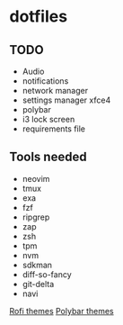# dotfiles

## TODO

- Audio
- notifications
- network manager
- settings manager xfce4
- polybar
- i3 lock screen
- requirements file

## Tools needed

- neovim
- tmux
- exa
- fzf
- ripgrep
- zap
- zsh
- tpm
- nvm
- sdkman
- diff-so-fancy
- git-delta
- navi

[Rofi themes](https://github.com/adi1090x/rofi)
[Polybar themes](https://github.com/adi1090x/polybar-themes)
